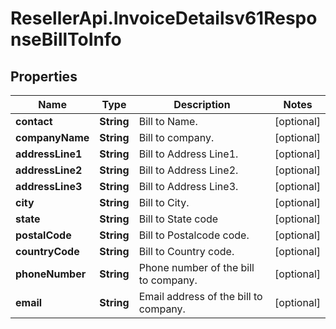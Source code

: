 # ResellerApi.InvoiceDetailsv61ResponseBillToInfo

## Properties

Name | Type | Description | Notes
------------ | ------------- | ------------- | -------------
**contact** | **String** | Bill to Name. | [optional] 
**companyName** | **String** | Bill to company. | [optional] 
**addressLine1** | **String** | Bill to Address Line1. | [optional] 
**addressLine2** | **String** | Bill to Address Line2. | [optional] 
**addressLine3** | **String** | Bill to Address Line3. | [optional] 
**city** | **String** | Bill to City. | [optional] 
**state** | **String** | Bill to State code | [optional] 
**postalCode** | **String** | Bill to Postalcode code. | [optional] 
**countryCode** | **String** | Bill to Country code. | [optional] 
**phoneNumber** | **String** | Phone number of the bill to company. | [optional] 
**email** | **String** | Email address of the bill to company. | [optional] 


